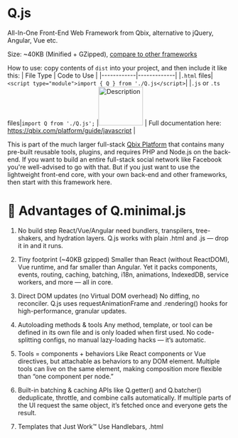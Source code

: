# Q.js
All-In-One Front-End Web Framework from Qbix, alternative to jQuery, Angular, Vue etc.

Size: ~40KB (Minified + GZipped), [compare to other frameworks](https://gist.github.com/Restuta/cda69e50a853aa64912d)

How to use: copy contents of `dist` into your project, and then include it like this:
| File Type | Code to Use |
|------------|-------------|
|`.html` files| `<script type="module">import { Q } from './Q.js</script>`|
|`.js` or `.ts` files|`import Q from './Q.js';`
|<img src="https://github.com/user-attachments/assets/ba3df93e-0cd8-4189-93fc-11947b63b684" alt="Description" width="100" height="87"> | Full documentation here: https://qbix.com/platform/guide/javascript |

This is part of the much larger full-stack [Qbix Platform](https://github.com/Qbix/Platform) that contains many pre-built reusable tools, plugins, and requires PHP and Node.js on the back-end. If you want to build an entire full-stack social network like Facebook you're well-advised to go with that. But if you just want to use the lightweight front-end core, with your own back-end and other frameworks, then start with this framework here.

# 🌟 Advantages of Q.minimal.js

1. No build step
React/Vue/Angular need bundlers, transpilers, tree-shakers, and hydration layers. Q.js works with plain .html and .js — drop it in and it runs.

2. Tiny footprint (~40KB gzipped)
Smaller than React (without ReactDOM), Vue runtime, and far smaller than Angular. Yet it packs components, events, routing, caching, batching, i18n, animations, IndexedDB, service workers, and more — all in core.

3. Direct DOM updates (no Virtual DOM overhead)
No diffing, no reconciler. Q.js uses requestAnimationFrame and .rendering() hooks for high-performance, granular updates.

4. Autoloading methods & tools
Any method, template, or tool can be defined in its own file and is only loaded when first used. No code-splitting configs, no manual lazy-loading hacks — it’s automatic.

5. Tools = components + behaviors
Like React components or Vue directives, but attachable as behaviors to any DOM element. Multiple tools can live on the same element, making composition more flexible than “one component per node.”

6. Built-in batching & caching
APIs like Q.getter() and Q.batcher() deduplicate, throttle, and combine calls automatically. If multiple parts of the UI request the same object, it’s fetched once and everyone gets the result.

7. Templates that Just Work™
Use Handlebars, .html <template> files (Vue-style), or JS-defined templates. Designers can work in HTML, devs can work in JS — both paths integrate seamlessly.

8. First-class events & lifecycle
Events are observable, chainable (a.and(b), a.or(b), a.until(b)), and auto-clean up when a tool or page unloads. No more memory leaks or dangling listeners.

9. Progressive enhancement & SEO-friendly
Pages can render server-side HTML and Q.js simply activates tools as needed. No “blank page until hydration” problem — works with or without JS.

10. Unified, full-stack philosophy
It’s not just a front-end library. Q.js is part of the larger Qbix platform, which powers real social apps (with accounts, feeds, groups, payments, etc.). You can start small with Q.minimal.js, and later plug into the full stack without rewriting.

Q.js is smaller than jQuery, faster than React, easier than Vue, and more complete than Angular.

# 🔍 Features

Despite its size, Q.js implements many features not found in other front-end frameworks.
Here is an overview of the main ones:

| Class Name | Description |
|------------|-------------|
| `Q.Tool`  | reusable components, activate with `Q.activate(element)` |
| `Q.Page`  | HTML pages, [for your SPA](https://developer.mozilla.org/en-US/docs/Glossary/SPA), routes, browser history |
| `Q.Event`  | events and handlers, loaded and unloaded automatically |
| `Q.Template` | for rendering templates, integrates with [Handlebars](https://github.com/handlebars-lang/handlebars.js) |
| `Q.Text` | for loading internationalized translations and text for templates |
| `Q.Method` | defines methods loading JS files asynchronously as needed |
| `Q.Visual` | managing the front end interface, standard hints, as well as `Q.Mask` |
| `Q.Animation` | for animating using [native Javascript animation](https://developer.mozilla.org/en-US/docs/Web/API/Window/requestAnimationFrame) |
| `Q.Audio` | speaking, loading and playing audio, etc. |
| `Q.IndexedDB` | for easy interaction with the built-in IndexedDB |
| `Q.ServiceWorker` | to manage service workers in a standard way |
| Requests | `Q.request()`, `Q.handle()`, `Q.loadUrl()`, `Q.addScript()`, `Q.addStylesheet()` |
| Flow | `Q.chain()`, `Q.getter()`, `Q.batcher()`, `Q.promisify()`, `Q.debounce()` |
| Helpers | `Q.find()`, `Q.activate()`, `Q.cookie()`, `Q.handle()` |

# ⚖️ Comparison with React, Vue, Angular, Svelte

| Feature 🏆                | **Q.js** ⚡ (40KB) | **React** 🏗️ | **Vue** 🎨 | **Angular** 🏛️ | **Svelte** 🔥 |
|---------------------------|------------------|--------------|------------|----------------|---------------|
| **Bundle Size** 📦        | **~40KB gzipped (core + tools + events + routing)** | 42KB + ReactDOM (120KB) | ~60KB runtime | 140KB+ | ~50KB compiler/runtime |
| **Build Step** 🛠️         | **None (drop-in, works with `.html` + `.js`)** | Required | Required | Required | Required |
| **Rendering Approach** 🎨 | **Direct DOM Updates (No Diffing, No Virtual DOM)** | Virtual DOM diffing | Virtual DOM diffing | Change detection via zones | Precompiled updates (no VDOM, still re-renders) |
| **Performance** ⚡         | **Ultra-Fast (Only Updates What’s Needed, No Extra Work)** | Good, but reconciliation overhead | Good, but reconciliation overhead | Heavy watchers/zones | Fast, but dependencies rerender |
| **Memory Usage** 🧠        | **Low (No Virtual DOM, Minimal Garbage Collection)** | Higher (VDOM objects + GC) | Higher (VDOM overhead) | Higher (framework runtime) | Lower than React, some overhead |
| **State Management** 📦   | **Q.Streams + Events (lightweight, no reconciliation)** | React state / Redux / Context | Vuex / Pinia | Services | Reactive stores |
| **SSR & Hydration** 🌍     | **Pre-renders HTML + activates Tools dynamically** | Hydrates VDOM (slower) | Hydrates VDOM | Hydrates Angular components | Needs hydration after precompile |
| **Component Model** 🧩    | **Q.Tools (behaviors on any DOM element)** | JSX + Hooks | Directives + templates | Components + decorators | Compiled components |
| **Interactivity & Events** 🎭 | **Direct event binding (auto-cleans on removal)** | Event handlers in JSX (hook dependencies) | Event handlers in templates | Angular event bindings | Reactive bindings |
| **Batch Updates** 🚀      | **Efficient (requestAnimationFrame + `.rendering()`)** | `setState` batching | NextTick batching | Zone-based batching | Dependency-based, no explicit batching |
| **Lazy Loading** 💤       | **Built-in (images, tools, components auto-lazyload)** | Needs 3rd party libs | Needs 3rd party libs | Built-in, but heavy | Manual setup |
| **Internationalization** 🌐 | **Built-in (`Q.Text`)** | 3rd party | 3rd party | i18n module | 3rd party |
| **Incremental Adoption** 🔌 | **Yes (drop-in, enhance existing HTML without rewrite)** | No | No | No | No |
| **SEO & Progressive Enhancement** 🔍 | **Works with static HTML (enhances dynamically)** | Needs JS hydration | Needs JS hydration | Needs JS hydration | Needs JS for interactivity |
| **Ecosystem Dependence** 🌐 | **All-in-one (routing, templates, events, batching, caching built-in)** | Needs Router, Redux, i18n, etc. | Needs Vuex, Router, i18n | Huge framework but still many extra libs | Needs Kit/Sapper + libs |
| **Learning Curve** 📚     | **Simple (declarative, minimal magic)** | Medium-high (hooks, context, JSX) | Medium (directives, reactivity caveats) | High (decorators, DI, RxJS) | Medium |
| **Best For** ✅            | **High-performance apps, real-time dashboards, low-latency UI, social platforms** | Full-scale apps, large component hierarchies | Small-to-medium apps, good DX | Enterprise-scale apps | Small-to-medium apps, hobby projects |


# Overview

## 📝 Templates

You can dynamically create elements in a React-like way, such as this:

```javascript
Q.element('div', {id: "foo", "class": "bar baz"}, [
   Q.element('img', {src: "foo.png"}),
   Q.element('img', {src: "bar.png"})
]); 
```

Instead, you can define [Handlebars templates](https://github.com/handlebars-lang/handlebars.js) like this:
```javascript
Q.Template.set("Namespace/some/name", `put your template here`);
```

And then render them later like this:
```javascript
Q.Template.render("Namespace/some/name").then(html => Q.replace(element, html));
```

Rendering templates that haven't been set yet causes requests to autoload from inside `Q.Template.load.options.dir`

## 🛠️ Tools

Tools represent re-usable components in Q.js -- just like in other front-end libraries, except Tools are only one part of a unified framework!

Here's how to define new types of Tools. Normally you'd define each one in its own file:

File: `Namespace/js/tools/cool/name.js`:
```javascript
Q.Tool.define("Namespace/cool/name", constructor, defaultOptions, methods);
```
File: `Namespace/js/tools/another.js`:
```javascript
Q.Tool.define("Namespace/another", function (options) {
  this.refresh(); // call method of tool
}, {
  x: 1,
  y: 2
}, {
  refresh: function () {
    this.state; // copy of options
    this.element; // the element it was activated on
    this.renderTemplate('Namespace/another/view', this.state,
      function (html, elements, tools) {
        // now this.x and this.y point to elements from
        // the template that was rendered, while
        this.element.forEachTool('Namespace/cool/name', function () {
            // run whenever a child tool activates
        });
      }, {
        some: options,
        'Namespace_cool_name_tool': {
            some: childToolOptions
        }
    });
    // this is how we handle in-place updates if x or y changes:
    this.rendering([x, y], (changed, previous, timestamp) => {
      Q.replace(this.elements.x, x); // very quick
      Q.replace(this.elements.y, y); // very quick
      this.element.addClass('updated_flash'); // some CSS effect
    });
    // to trigger these, anyone can simply call tool.stateChanged('x')
  },
  Q: {
    onInit: function () {
      // all child tools have been initialized
    }
    beforeRemove: function () {
      // cleanup, but see Events section!
    }
  }
});

// define a template with a child tool
Q.Template.set("Namespace/another/view",
   `<span class="Namespace_another_x">{{x}}</span>
    <span class="Namespace_another_y">{{y}}</span>
    {{{tool "Namespace/cool/name" "some-child-id" x=x y=3 z="foo"}}}`,
   {
      "elements": {
         "x": ".Namespace_another_x",
         "y": ".Namespace_another_y"
      }
   }
);
```

Optionally, you can also define tools in HTML files, Vue-style, which may result in nicer
syntax highlighting for both the HTML templates and the Javascript:

```html
<template id="Namespace/another/view">
   <span class="Namespace_another_x">{{x}}</span>
</template>
<script>
Q.Tool.define("Namespace/another/x", constructor, defaultOptions, methods);
// you can Q.Template.render("Namespace/another/view") as above
</script>
```

How to include tools in HTML:
```html
<div class="Q_tool Namespace_tool_name Namespace-another-tool"
  data-namespace-cool-name='{
    "some": { "options": "go"}, "here": 2
  }'
  data-namespace-another='{
    "some": [ "other", options", here" ]
  }'
>
   <p>optionally might give the tool initial content</p>
</div>
```

How to prepare tools in JS:
```javascript
// new component:
Q.Tool.prepare('div', toolName, options); // new div
// or add behaviors to existing element:
Q.Tool.prepare(element, toolName, options);
Q.Tool.prepare(element, anotherTool, otherOptions);
```

Multiple Tools can be defined on the same element.
The `Q.activate()` function uses `Q.find()` to recursively find all elements with `Q_tool` CSS class, and then
activates the tools in the order they've been defined. 
Tools are activated parent->child->grandchild, and then initialized grandchild->child->parent.
You can pass options at activation-time, too, targeting tools by `.classname` or `#id`:

```javascript
Q.activate(element, {
  '#specific_id': {
    "override": { "some": "options" },
  },
  '.Namespace_another_tool': {
     "some": ["more", "options" ]
  }
}); // finds and activates tools, then initializes them
```

Whenever you call `Q.activate(document.body)` it will traverse the whole document body, so it's slightly faster to call
`Q.activate()` on containers where you've recently replaced HTML, rather than the whole document body.

You can remove tools manually before removing elements:
```javascript
Q.Tool.clear(container); // child elements only
Q.Tool.remove(element); // also on element itself
```

but you usually don't need to, because `Q.replace(element, source)` does this for you automatically.
The `source` can be an element, document fragment, or some HTML string.

Some tools might have `data-q-retain` attributes, causing them to be retained, and not removed and re-activated, if the incoming
HTML has the same tool IDs. When a tool is retained, its `tool.Q.onRetain` event is triggered.
However, incoming tools with a `data-q-replace` attributes replace even tools that had `data-q-retain` set.

Q.js even overrides `$.fn.html()` and `$.fn.activate()` in libraries like jQuery and $cash so that you can call the following
to automatically cause old tools to be removed and new tools to be activated inside the element:
```javascript
$(element).html(html).activate();
```

When tools are removed, all associated event handlers are removede automaitically! (See **Events** section below).

More information: https://qbix.com/platform/guide/tools

## 📄 Pages

While Tools are reusable components, the concept of Pages is tied to HTTP resources and URLs in browsers.

`Q.Page` class can be used to manage pages and browser page history, loading and unloading their contents, stylesheets, etc.
This happens automatically when you call `Q.handle(url)` or `Q.loadUrl(url)`.
The server-side can send a JSON payload with keys like `scripts`, `stylesheets`, etc. and the framework will
call `Q.addScript()` and `Q.addStylesheet()` to add any new scripts and stylesheets, and `Q.removeStylesheet()` for any
stylesheets that are not in the new page.

Pages can be divided into named `slots` (e.g. "navigation", "content") so that only parts of a page are requested from the server.
The server typically responds with JSON containing `slots`, which is a map of `{slotName: html}` pairs, containing new HTML content.
Then `Q.replace()` is used on slots that should be replaced, and finally `Q.activate()` is called to activate any new tools.

Here is how you add code to run when a page loads and before it unloads:

```javascript:
Q.page('Namespace/action', function () {
  // runs when page is loaded
  return function () {
    // runs before page is unloaded
  };
});
```

`Q.Page.onLoad` and `Q.Page.onUnload` are events that occur when pages are loaded an unloaded.

`Q.Page.push()`, `Q.Page.pop()` and `Q.Page.currentUrl` works with browser history. 

More information: https://qbix.com/platform/guide/pages

## ⏰ Events

Add `onFoo: new Q.Event()` as properties on any object. By convention, the properties are called `onFoo`, and optionally `beforeFoo` (before the event occurs).

To trigger an event, call `Q.handle(event, context, arguments)`. This will call all the handlers set on the event. If any of the handlers returns `false` then all subsequent handlers are skipped and `Q.handle` returns false. While being handled, `event.occurring = true`, and afterwards, `event.occured = true`.

Use `onFoo.set(handler, key)` to set a handler on an event, or `onFoo.add(handler, key)` to set it but also call it, if the event already `.occurred === true`. 

You can call `onFoo.remove(key)` to remove handlers previously set for that key. Or call `onFoo.removeAllHandlers()` to remove all handlers for that event.

Authors of new Tools and Pages use `Q.Tool.define(name, constructor)` and `Q.page(name, constructor)`.  During the lifetime of a tool or page, outside code may add handlers to some events associated with those tools or pages. Normally, they'd need to follow it up with code to manually remove those events when the tool is removed or page is unloaded, _i.e._ during `tool.Q.beforeRemove` and `Q.Page.beforeUnload` events, respectively.

However, Q.js has a great way to automate the removal of events. Simply pass the `tool` or `true` instead of the key, as follows:

| Call Type | Description |
|------------|-------------|
| `event.set(handler, string)`  | need to manually call `event.remove(key)` |
| `event.set(handler, tool)`  | automatically removed when tool is removed |
| `event.set(handler, true)`  | automatically removed when current page is unloaded |
| `$cash.on(event, tool, handler)`  | automatically calls `.off()` when tool is removed |
| `$cash.on(event, true, handler)`  | automatically removed when current page is unloaded |

Calling `set()` or `add()` again with the same String key replaces previous handlers set with that same key. But if the `key` is not a `String` (i.e. it's a `Q.Tool` or `true`) then the handlers are added to the existing ones, while `event.remove(tool)` `event.remove(true)` removes everything added for that tool or current page. 

You can define your own event factory very easily using the `Q.Event.factory()` function. The Event Factory pattern is used in order to create events on demand. For example, here we call an event factory to produce an event and add a handler to be run whenever a tool is activated
```javascript
Q.Tool.onActivate(toolType) // retrieves or creates new Q.Event
   .add(handler, "MyModule"); // adds the handler with a key
```

`Q.Event` also supports Observable Streams / Reactive Events, through methods like

| method | the new event |
|------------|-------------|
| `a.and(b)`  | occurs when both occurred` |
| `a.or(b)`  | occurs when either occurred |
| `a.stop()`  | indicates event won't be occurring anymore |
| `a.until(b)`  | occurs when a occurs, until b starts occurring |
| `a.then()`  | occurs only after a stops occurring |
| `a.filter(test)`  | occurrs only if test returns true |
| `a.map(transform)`  | occurrs after transforming parameters |
| `a.debounce(ms)`  | occurs only during a pause in a being fired |
| `a.throttle(ms)`  | occurs when a occurs, but at most once every ms |
| `a.queue(ms)`  | queues up occurrences to happen every ms |

More information: https://qbix.com/platform/guide/eventsClient

## ⚙️ Methods

There are multiple ways to autoload external tools on demand.

```javascript
// Analogues of node.js modules
Q.exports(function () { ... }); // in a file
Q.require(src, callback); // loading the file
Q.import(src).then(...); // wrapper around native import
```

But also, any asynchronous methods that utilize a callback or promise can be autoloaded:

```javascript
Q.Data = Q.Method.define({
  all: function (a, b) {
    // regular method
  },
  digest: new Q.Method(),
  compress: new Q.Method(),
  decompress: new Q.Method(),
  sign: new Q.Method(),
  verify: new Q.Method(),
}, "Q/Data", function() {
  // pass variables in a closure
  return [Q, something];
}));
```

and then you can define the methods in files like `Q/Data/digest.js`:

```javascript
Q.exports(function (Q, something) { // receive closures from main file
    return function Q_Data_digest(algorithm, payload, callback) {
        // here you have access to both the parameters and the closures!!
        return doStuff.then(function (result) {
            callback && callback(null, result); // callback interface
            return result; // promise interface
        });
    };
});
```

You should consider using this extensively, to organize your front-end code and load only as needed:

```javascript
Q.Data.sign(algorithm, payload) // autoload method's code on demand
.then(...) // continue after promise resolves
```

## 📂 Objects

Use `Q.copy(object, fields, levels)` to copy an object. Sub-objects may expose custom `.copy()` methods to be used.

Do `Q.extend(target, levels, obj1, obj2)` method is used to modify `target`, adding from `extension`.

Do `result = Q.extend({}, defaults, levels, obj1, obj2)` to overrides some defaults with specific values.

You can extend `Q.Event` objects, `Q.extend(target.onFoo, {"bar": handler))` will call `target.onFoo.set(handler, bar)`.
This allows you to pass custom event handlers that will be added to **a copy of** an event:

```javascript
Q.Tool.define("Foo/bar", function (options) {
   this.state // this is Q.extend({}, defaults, options);
}, {
  foo: ['a', 'b'],
  bar: ['a', 'b'],
  onFoo: new Event(function () {
     // default handler here
  }, "Foo/bar"), // with sensible key name
  childToolOptions: {
    onBaz: new Event() // empty event
  }
});
```

Every instance of the `Foo/bar` tool actually makes a copy of the default options, and then extends them, saving the result
in `tool.state`, ready to use. So suppose you instantiated the tool as follows:

```javascript
const element = Q.Tool.prepare('div', 'Foo/bar', {
   // override some options when making element
   foo: ['c', 'd'],
   bar: {replace: ['c', 'd']},
   onFoo: {
     "Foo/bar": function () {
       // override default handler, but only for this instance
     }
   }
});
document.body.appendChild(element);
Q.activate(element, {
  // override more options at activation time
  childToolOptions: {
    onBaz: {
      "myCoolPage": function () {
         // add this handler, but only for this instance
      }
    }
  }
});
```

Other tool instances won't have these handlers added. They'll have **a copy of** the default options, including the event objects, that wasn't extended with these. 

Also notice what `Q.extend()` does with arrays. The `foo` above would become `['a', 'b', 'c', 'd']` while the `bar` would become `['c', 'd']`, because the array was being replaced by an object with a key "replace", so it replaces the array with the given value (another array).

## ➕ Functions

By convention, methods that take options have default options defined in the `options` property on the method itself.
When called, a copy of the default options extended with any options passed to the method. Example:

```
A.method = function (a, b, options) {
   const o = Q.extend({}, A.method.options, 10, options);
}
A.method.options = {
   some: {
     "default": options
   },
   many: "levels"
}
```

You've already seen this in action above with tools, but you're highly encouraged to use this pattern with any functions
or methods that take an object of options. It's a unified way to override default values, including events.

# 🚀 Putting It All Together

## 📦 Main Module

When you write an app or a plugin, you'll probably want to have Javascript file that acts as your main module.
In it, you will define the tools, methods, and other things. Here is an example:

```javascript
/**
 * Streams plugin's front end code
 *
 * @module Streams
 * @class Streams
 */
"use strict";
(function(Q, $) { // $ can be jQuery, $Cash, in any case it's optional

  // defaults are in english, but you can override with Q.Text.get below
  // by convention, modules usually store all user-facing text in Q.text:
  Q.text.Streams = {
    onboarding: {
      prompt: "Fill our your basic information to complete your signup.",
      title: "Basic Information"
    }
  };

  // set default text file for tools and templates
  // with names that start with "Streams/"
  Q.Text.addFor(
    ['Q.Tool.define', 'Q.Template.set'],
    'Streams/', ["Streams/content"]
  );

  Q.Tool.define({
    // specify js and css
    "Streams/chat": {
      js: "{{Streams}}/js/tools/chat.js",
      css: "{{Streams}}/css/tools/chat.css"
    },
    // or define tools as html file (Vue-style)
    "Streams/comments": {
      html: "Streams/html/tools/comments.html"
    }
    // override another module's tool:
    "Users/avatar": "{{Streams}}/js/tools/avatar.js",
  });

  Q.onInit.add(function _Streams_onInit() {
    Q.Text.get('Streams/content').then(text => {
      Q.extend(Q.text.Streams, 10, text);
    });
  });
})(Q, jQuery);
```


